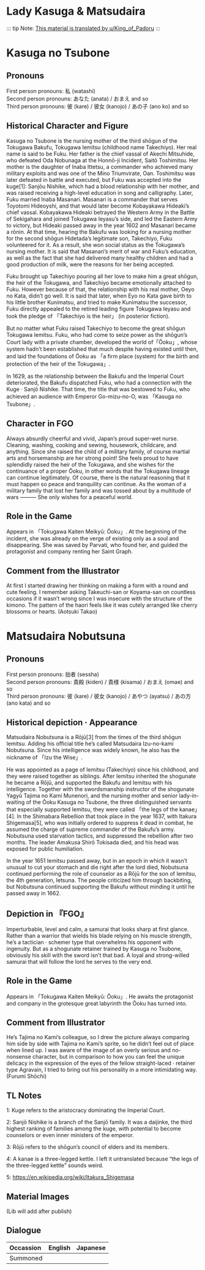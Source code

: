 # Lady Kasuga & Matsudaira

::: tip
Note: [This material is translated by u/King_of_Padoru](https://www.reddit.com/r/grandorder/comments/ggpboy/lady_kasuga_matsudaira_nobutsunas_profiles_from/)
:::


# Kasuga no Tsubone

## Pronouns

First person pronouns: 私 (watashi)  
Second person pronouns: あなた (anata) / おまえ and so  
Third person pronouns: 彼 (kare) / 彼女 (kanojo) / あの子 (ano ko) and so

## Historical Character and Figure

Kasuga no Tsubone is the nursing mother of the third shōgun of the Tokugawa Bakufu, Tokugawa Iemitsu (childhood name Takechiyo). Her real name is said to be Fuku.
Her father is the chief vassal of Akechi Mitsuhide, who defeated Oda Nobunaga at the Honnō-ji Incident, Saitō Toshimitsu.
Her mother is the daughter of Inaba Ittetsu, a commander who achieved many military exploits and was one of the Mino Triumvirate, Oan.
Toshimitsu was later defeated in battle and executed, but Fuku was accepted into the kuge[1]: Sanjōu Nishike, which had a blood relationship with her mother, and was raised receiving a high-level education in song and calligraphy.
Later, Fuku married Inaba Masanari. Masanari is a commander that serves Toyotomi Hideoyshi, and that would later become Kobayakawa Hideaki’s chief vassal.
Kobayakawa Hideaki betrayed the Western Army in the Battle of Sekigahara and joined Tokugawa Ieyasu’s side, and led the Eastern Army to victory, but Hideaki passed away in the year 1602 and Masanari became a rōnin.
At that time, hearing the Bakufu was looking for a nursing mother for the second shōgun Hidetada’s legitimate son, Takechiyo, Fuku volunteered for it.
As a result, she won social status as the Tokugawa’s nursing mother.
It is said that Masanari’s merit of war and Fuku’s education, as well as the fact that she had delivered many healthy children and had a good production of milk, were the reasons for her being accepted.

Fuku brought up Takechiyo pouring all her love to make him a great shōgun, the heir of the Tokugawa, and Takechiyo became emotionally attached to Fuku.
However because of that, the relationship with his real mother, Oeyo no Kata, didn’t go well.
It is said that later, when Eyo no Kata gave birth to his little brother Kunimatsu, and tried to make Kunimatsu the successor,
Fuku directly appealed to the retired leading figure Tokugawa Ieyasu and took the pledge of 「Takechiyo is the heir」 (in posterior fiction).

But no matter what Fuku raised Takechiyo to become the great shōgun Tokugawa Iemitsu.
Fuku, who had come to seize power as the shōgun’s Court lady with a private chamber, developed the world of「Ōoku」, whose system hadn’t been established that much despite having existed until then, and laid the foundations of Ōoku as 「a firm place (system) for the birth and protection of the heir of the Tokugawa」.

In 1629, as the relationship between the Bakufu and the Imperial Court deteriorated, the Bakufu dispatched Fuku, who had a connection with the Kuge · Sanjō Nishike.
That time, the title that was bestowed to Fuku, who achieved an audience with Emperor Go-mizu-no-O, was 「Kasuga no Tsubone」.

## Character in FGO

Always absurdly cheerful and vivid, Japan’s proud super-wet nurse.
Cleaning, washing, cooking and sewing, housework, childcare, and anything.
Since she raised the child of a military family, of course martial arts and horsemanship are her strong point!
She feels proud to have splendidly raised the heir of the Tokugawa,
and she wishes for the continuance of a proper Ōoku, in other words that the Tokugawa lineage can continue legitimately.
Of course, there is the natural reasoning that it must happen so peace and tranquility can continue.
As the woman of a military family that lost her family and was tossed about by a multitude of wars ———
She only wishes for a peaceful world.

## Role in the Game

Appears in 「Tokugawa Kaiten Meikyū: Ōoku」.
At the beginning of the incident, she was already on the verge of existing only as a soul and disappearing.
She was saved by Parvati, who found her, and guided the protagonist and company renting her Saint Graph.

## Comment from the Illustrator

At first I started drawing her thinking on making a form with a round and cute feeling. I remember asking Takeuchi-san or Koyama-san on countless occasions if it wasn’t wrong since I was insecure with the structure of the kimono. The pattern of the haori feels like it was cutely arranged like cherry blossoms or hearts. (Aotsuki Takao)

# Matsudaira Nobutsuna

## Pronouns

First person pronouns: 拙者 (sessha)  
Second person pronouns: 貴殿 (kiden) / 貴様 (kisama) / おまえ (omae) and so  
Third person pronouns: 彼 (kare) / 彼女 (kanojo) / あやつ (ayatsu) / あの方 (ano kata) and so

## Historical depiction · Appearance

Matsudaira Nobutsuna is a Rōjū[3] from the times of the third shōgun Iemitsu. Adding his official title he’s called Matsudaira Izu-no-kami Nobutsuna.
Since his intelligence was widely known, he also has the nickname of 「Izu the Wise」.

He was appointed as a page of Iemitsu (Takechiyo) since his childhood, and they were raised together as siblings.
After Iemitsu inherited the shogunate he became a Rōjū, and supported the Bakufu and Iemitsu with his intelligence.
Together with the swordsmanship instructor of the shogunate Yagyū Tajima no Kami Munenori, and the nursing mother and senior lady-in-waiting of the Ōoku Kasuga no Tsubone,
the three distinguished servants that especially supported Iemitsu, they were called 「the legs of the kanae」[4].
In the Shimabara Rebellion that took place in the year 1637, with Itakura Shigemasa[5], who was initially ordered to suppress it dead in combat, he assumed the charge of supreme commander of the Bakufu’s army.
Nobutsuna used starvation tactics, and suppressed the rebellion after two months. The leader Amakusa Shirō Tokisada died, and his head was exposed for public humiliation.

In the year 1651 Iemitsu passed away, but in an epoch in which it wasn’t unusual to cut your stomach and die right after the lord died, Nobutsuna continued performing the role of counselor as a Rōjū for the son of Iemitsu, the 4th generation, Ietsuna.
The people criticized him through backbiting, but Nobutsuna continued supporting the Bakufu without minding it until he passed away in 1662.

## Depiction in 『FGO』

Imperturbable, level and calm, a samurai that looks sharp at first glance.
Rather than a warrior that wields his blade relying on his muscle strength, he’s a tactician · schemer type that overwhelms his opponent with ingenuity.
But as a shogunate retainer trained by Kasuga no Tsubone, obviously his skill with the sword isn’t that bad.
A loyal and strong-willed samurai that will follow the lord he serves to the very end.

## Role in the Game

Appears in 「Tokugawa Kaiten Meikyū: Ōoku」.
He awaits the protagonist and company in the grotesque great labyrinth the Ōoku has turned into.

## Comment from Illustrator

He’s Tajima no Kami’s colleague, so I drew the picture always comparing him side by side with Tajima no Kami’s sprite, so he didn’t feel out of place when lined up. I was aware of the image of an overly serious and no-nonsense character, but in comparison to how you can feel the unique delicacy in the expression of the eyes of the fellow straight-laced · retainer type Agravain, I tried to bring out his personality in a more intimidating way. (Furumi Shōchi)

## TL Notes

1: Kuge refers to the aristocracy dominating the Imperial Court.

2: Sanjō Nishike is a branch of the Sanjō family. It was a daijinke, the third highest ranking of families among the kuge, with potential to become counselors or even inner ministers of the emperor.

3: Rōjū refers to the shōgun’s council of elders and its members.

4: A kanae is a three-legged kettle. I left it untranslated because “the legs of the three-legged kettle” sounds weird.

5: https://en.wikipedia.org/wiki/Itakura_Shigemasa

## Material Images

(Lib will add after publish)

## Dialogue

| Occassion | English | Japanese |
|:--------|:--------:|:--------:|
| Summoned |  |  |